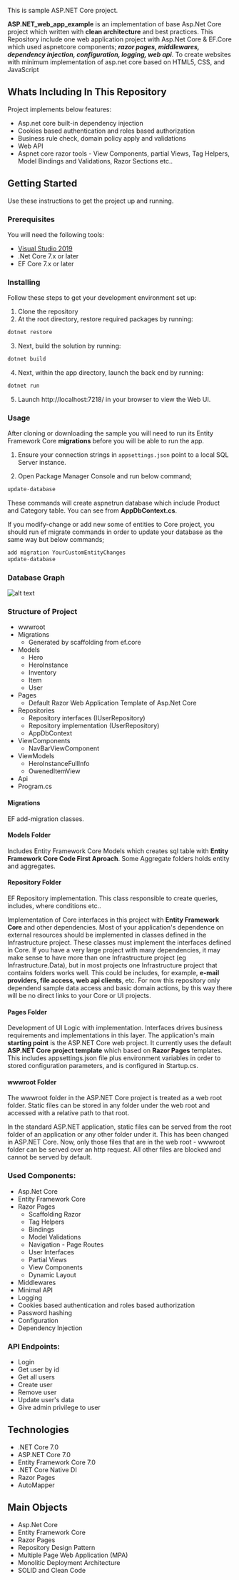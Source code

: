 This is sample ASP.NET Core project.

**ASP.NET_web_app_example** is an implementation of base Asp.Net Core project which written with **clean architecture** and best practices.
This Repository include one web application project with Asp.Net Core & EF.Core which used aspnetcore components; ***razor pages, middlewares, dependency injection, configuration, logging, web api***. To create websites with minimum implementation of asp.net core based on HTML5, CSS, and JavaScript

## Whats Including In This Repository
Project implements below features:
* Asp.net core built-in dependency injection
* Cookies based authentication and roles based authorization
* Business rule check, domain policy apply and validations
* Web API
* Aspnet core razor tools - View Components, partial Views, Tag Helpers, Model Bindings and Validations, Razor Sections etc..  

## Getting Started
Use these instructions to get the project up and running.

### Prerequisites
You will need the following tools:

* [Visual Studio 2019](https://visualstudio.microsoft.com/downloads/)
* .Net Core 7.x or later
* EF Core 7.x or later

### Installing
Follow these steps to get your development environment set up:
1. Clone the repository
2. At the root directory, restore required packages by running:
```csharp
dotnet restore
```
3. Next, build the solution by running:
```csharp
dotnet build
```
4. Next, within the app directory, launch the back end by running:
```csharp
dotnet run
```
5. Launch http://localhost:7218/ in your browser to view the Web UI.


### Usage
After cloning or downloading the sample you will need to run its Entity Framework Core **migrations** before you will be able to run the app.

1. Ensure your connection strings in ```appsettings.json``` point to a local SQL Server instance.

2. Open Package Manager Console and run below command;

```csharp
update-database
```

These commands will create aspnetrun database which include Product and Category table. You can see from **AppDbContext.cs**.

If you modify-change or add new some of entities to Core project, you should run ef migrate commands in order to update your database as the same way but below commands;
```csharp
add migration YourCustomEntityChanges
update-database
```

### Database Graph
![alt text](https://github.com/Vlad311010/ASP.NET_web_app_example/blob/master/app/DbGraph.png?raw=true)

### Structure of Project
* wwwroot
* Migrations
    * Generated by scaffolding from ef.core    
* Models
    * Hero
    * HeroInstance
    * Inventory
    * Item
    * User
* Pages
    * Default Razor Web Application Template of Asp.Net Core
* Repositories
    * Repository interfaces (IUserRepository)
    * Repository implementation (UserRepository)
    * AppDbContext
* ViewComponents
    * NavBarViewComponent
* ViewModels
    * HeroInstanceFullInfo
    * OwenedItemView
* Api
* Program.cs
 

#### Migrations
EF add-migration classes.


#### Models Folder
Includes Entity Framework Core Models which creates sql table with **Entity Framework Core Code First Aproach**. Some Aggregate folders holds entity and aggregates.

#### Repository Folder
EF Repository implementation. This class responsible to create queries, includes, where conditions etc..

Implementation of Core interfaces in this project with **Entity Framework Core** and other dependencies.
Most of your application's dependence on external resources should be implemented in classes defined in the Infrastructure project. These classes must implement the interfaces defined in Core. If you have a very large project with many dependencies, it may make sense to have more than one Infrastructure project (eg Infrastructure.Data), but in most projects one Infrastructure project that contains folders works well.
This could be includes, for example, **e-mail providers, file access, web api clients**, etc. For now this repository only dependend sample data access and basic domain actions, by this way there will be no direct links to your Core or UI projects.

#### Pages Folder
Development of UI Logic with implementation. Interfaces drives business requirements and implementations in this layer.
The application's main **starting point** is the ASP.NET Core web project. It currently uses the default **ASP.NET Core project template** which based on **Razor Pages** templates. This includes appsettings.json file plus environment variables in order to stored configuration parameters, and is configured in Startup.cs.

#### wwwroot Folder
The wwwroot folder in the ASP.NET Core project is treated as a web root folder. Static files can be stored in any folder under the web root and accessed with a relative path to that root.

In the standard ASP.NET application, static files can be served from the root folder of an application or any other folder under it. This has been changed in ASP.NET Core. Now, only those files that are in the web root - wwwroot folder can be served over an http request. All other files are blocked and cannot be served by default.


### Used Components:
* Asp.Net Core
* Entity Framework Core
* Razor Pages
    * Scaffolding Razor
    * Tag Helpers
    * Bindings
    * Model Validations
    * Navigation - Page Routes
    * User Interfaces
    * Partial Views
    * View Components
    * Dynamic Layout
* Middlewares
* Minimal API
* Logging
* Cookies based authentication and roles based authorization
* Password hashing
* Configuration
* Dependency Injection

### API Endpoints:
* Login
* Get user by id
* Get all users
* Create user
* Remove user
* Update user's data
* Give admin privilege to user


## Technologies
* .NET Core 7.0
* ASP.NET Core 7.0
* Entity Framework Core 7.0 
* .NET Core Native DI
* Razor Pages
* AutoMapper

## Main Objects
* Asp.Net Core
* Entity Framework Core
* Razor Pages   
* Repository Design Pattern
* Multiple Page Web Application (MPA)
* Monolitic Deployment Architecture
* SOLID and Clean Code
